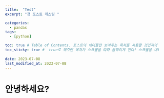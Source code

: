 ```yaml
---
title:  "Test"
excerpt: "첫 포스트 테스팅 "

categories:
  - pandas
tags:
  - [python]

toc: true # Table of Contents. 포스트의 헤더들만 보여주는 목차를 사용할 것인지의 여부
toc_sticky: true #  true로 해주면 목차가 스크롤을 따라 움직이게 된다! 스크롤을 내리면 목차도 따라 내려오게 됨. 이 밖에도 이 포스트의 toc_icon, toc_label 도 설정할 수 있다. 나는 따로 디폴트 설정을 바꿨기 때문에 추후 이에 대한 포스트를 올릴 것!
 
date: 2023-07-08
last_modified_at: 2023-07-08
---
```


# 안녕하세요?